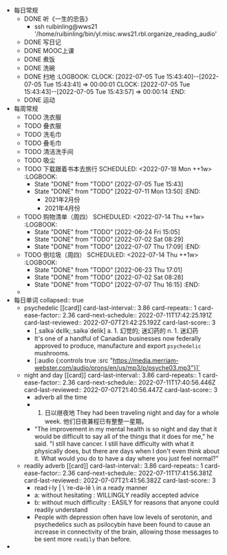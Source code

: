 - 每日常规
	- DONE 听《一生的忠告》
		- ssh ruibinling@wws21 '/home/ruibinling/bin/yl.misc.wws21.rbl.organize_reading_audio'
	- DONE 写日记
	- DONE MOOC上课
	- DONE 煮饭
	- DONE 洗碗
	- DONE 扫地
	  :LOGBOOK:
	  CLOCK: [2022-07-05 Tue 15:43:40]--[2022-07-05 Tue 15:43:41] =>  00:00:01
	  CLOCK: [2022-07-05 Tue 15:43:43]--[2022-07-05 Tue 15:43:57] =>  00:00:14
	  :END:
	- DONE 运动
- 每周常规
	- TODO 洗衣服
	- TODO 叠衣服
	- TODO 洗毛巾
	- TODO 叠毛巾
	- TODO 清洁洗手间
	- TODO 吸尘
	- TODO 下载跟着书本去旅行
	  SCHEDULED: <2022-07-18 Mon ++1w>
	  :LOGBOOK:
	  * State "DONE" from "TODO" [2022-07-05 Tue 15:43]
	  * State "DONE" from "TODO" [2022-07-11 Mon 13:50]
	  :END:
		- 2021年2月份
		- 2021年4月份
	- TODO 购物清单（周四）
	  SCHEDULED: <2022-07-14 Thu ++1w>
	  :LOGBOOK:
	  * State "DONE" from "TODO" [2022-06-24 Fri 15:05]
	  * State "DONE" from "TODO" [2022-07-02 Sat 08:29]
	  * State "DONE" from "TODO" [2022-07-07 Thu 17:09]
	  :END:
	- TODO 倒垃圾（周四）
	  SCHEDULED: <2022-07-14 Thu ++1w>
	  :LOGBOOK:
	  * State "DONE" from "TODO" [2022-06-23 Thu 17:01]
	  * State "DONE" from "TODO" [2022-07-02 Sat 08:28]
	  * State "DONE" from "TODO" [2022-07-07 Thu 16:15]
	  :END:
	-
- 每日单词
  collapsed:: true
	- psychedelic [[card]]
	  card-last-interval:: 3.86
	  card-repeats:: 1
	  card-ease-factor:: 2.36
	  card-next-schedule:: 2022-07-11T17:42:25.191Z
	  card-last-reviewed:: 2022-07-07T21:42:25.192Z
	  card-last-score:: 3
		- [ˏsaIkә\`dєlIk;ˏsaikә\`delik]
		  a. 1. 幻觉的; 迷幻药的
		  n. 1. 迷幻药
		- It's one of a handful of Canadian businesses now federally approved to produce, manufacture and export `psychedelic` mushrooms.
		- [:audio {:controls true :src "https://media.merriam-webster.com/audio/prons/en/us/mp3/p/psyche03.mp3"}]`
	- night and day [[card]]
	  card-last-interval:: 3.86
	  card-repeats:: 1
	  card-ease-factor:: 2.36
	  card-next-schedule:: 2022-07-11T17:40:56.446Z
	  card-last-reviewed:: 2022-07-07T21:40:56.447Z
	  card-last-score:: 3
		- adverb   all the time
		- 1. 日以继夜地
		  They had been traveling night and day for a whole week. 他们日夜兼程已有整整一星期。
		- "The improvement in my mental health is so night and day that it would be difficult to say all of the things that it does for me," he said. 
		  "I still have cancer. I still have difficulty with what it physically does, but there are days when I don't even think about it. What would you do to have a day where you just feel normal?”
	- readily adverb [[card]]
	  card-last-interval:: 3.86
	  card-repeats:: 1
	  card-ease-factor:: 2.36
	  card-next-schedule:: 2022-07-11T17:41:56.381Z
	  card-last-reviewed:: 2022-07-07T21:41:56.382Z
	  card-last-score:: 3
		- read·​i·​ly | \ ˈre-də-lē  \   in a ready manner
		- a: without hesitating : WILLINGLY
		  readily accepted advice
		- b: without much difficulty : EASILY
		  for reasons that anyone could readily understand
		- People with depression often have low levels of serotonin, and psychedelics such as psilocybin have been found to cause an increase in connectivity of the brain, allowing those messages to be sent more `readily` than before.
-